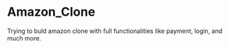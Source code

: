 # Amazon_Clone
 Trying to buld amazon clone with full functionalities like payment, login, and much more.
